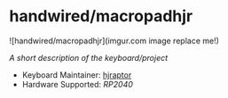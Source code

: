 # handwired/macropadhjr

![handwired/macropadhjr](imgur.com image replace me!)

*A short description of the keyboard/project*

* Keyboard Maintainer: [hjraptor](https://github.com/hjraptor)
* Hardware Supported: *RP2040*

